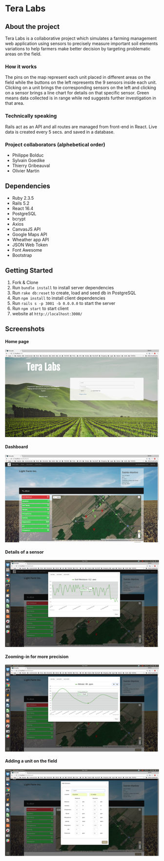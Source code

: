 # Tera Labs

## About the project

Tera Labs is a collaborative project which simulates a farming management web application using sensors to precisely measure important soil elements variations to help farmers make better decision by targeting problematic areas on the field.

### How it works

The pins on the map represent each unit placed in different areas on the field while the buttons on the left represents the 9 sensors inside each unit. Clicking on a unit brings the corresponding sensors on the left and clicking on a sensor brings a line chart for details on that specific sensor. Green means data collected is in range while red suggests further investigation in that area.

### Technically speaking

Rails act as an API and all routes are managed from front-end in React. Live data is created every 5 secs. and saved in a database.

### Project collaborators (alphebetical order)
- Philippe Bolduc
- Sylvain Goedike
- Thierry Gribeauval
- Olivier Martin

## Dependencies

* Ruby 2.3.5
* Rails 5.2
* React 16.4
* PostgreSQL
* bcrypt
* Axios
* CanvasJS API
* Google Maps API
* Wheather app API
* JSON Web Token
* Font Awesome
* Bootstrap

## Getting Started

1. Fork & Clone
2. Run `bundle install` to install server dependencies
3. Run `rake db:reset` to create, load and seed db in PostgreSQL
4. Run `npm install` to install client dependencies
5. Run `rails s -p 3001 -b 0.0.0.0` to start the server
6. Run `npm start` to start client
7. website at `http://localhost:3000/`

## Screenshots

#### Home page
!["home.png"](https://github.com/olimartin90/tera-labs/blob/master/docs/home.png)

#### Dashboard
!["dashboard.png"](https://github.com/olimartin90/tera-labs/blob/master/docs/dashboard.png)

#### Details of a sensor
!["details.png"](https://github.com/olimartin90/tera-labs/blob/master/docs/details.png)

#### Zooming-in for more precision
!["details-zoom.png"](https://github.com/olimartin90/tera-labs/blob/master/docs/details-zoom.png)

#### Adding a unit on the field
!["unit.png"](https://github.com/olimartin90/tera-labs/blob/master/docs/unit.png)